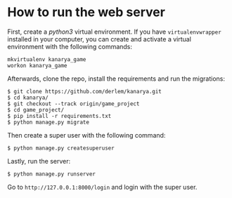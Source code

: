 # How to run the web server

First, create a *python3* virtual environment. If you have `virtualenvwrapper` installed in your computer, you can create and activate a virtual environment with the following commands:

```console
mkvirtualenv kanarya_game
workon kanarya_game
```

Afterwards, clone the repo, install the requirements and run the migrations:

```console
$ git clone https://github.com/derlem/kanarya.git
$ cd kanarya/
$ git checkout --track origin/game_project
$ cd game_project/
$ pip install -r requirements.txt
$ python manage.py migrate
```

Then create a super user with the following command:

```console
$ python manage.py createsuperuser
```

Lastly, run the server:

```console
$ python manage.py runserver
```

Go to `http://127.0.0.1:8000/login` and login with the super user.

